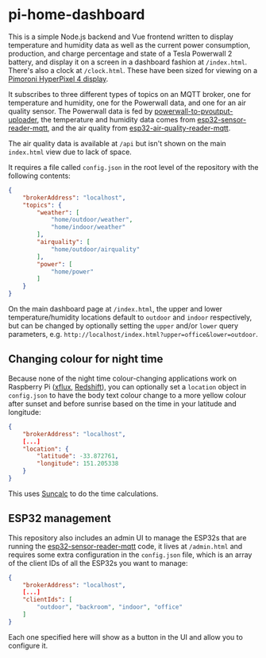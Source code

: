 # pi-home-dashboard

This is a simple Node.js backend and Vue frontend written to display temperature and humidity data as well as the current power consumption, production, and charge percentage and state of a Tesla Powerwall 2 battery, and display it on a screen in a dashboard fashion at `/index.html`. There's also a clock at `/clock.html`. These have been sized for viewing on a [Pimoroni HyperPixel 4 display](https://shop.pimoroni.com/products/hyperpixel-4?variant=12569539706963).

It subscribes to three different types of topics on an MQTT broker, one for temperature and humidity, one for the Powerwall data, and one for an air quality sensor. The Powerwall data is fed by [powerwall-to-pvoutput-uploader](https://github.com/VirtualWolf/powerwall-to-pvoutput-uploader), the temperature and humidity data comes from [esp32-sensor-reader-mqtt](https://github.com/VirtualWolf/esp32-sensor-reader-mqtt), and the air quality from [esp32-air-quality-reader-mqtt](https://github.com/VirtualWolf/esp32-air-quality-reader-mqtt).

The air quality data is available at `/api` but isn't shown on the main `index.html` view due to lack of space.

It requires a file called `config.json` in the root level of the repository with the following contents:

```json
{
    "brokerAddress": "localhost",
    "topics": {
        "weather": [
            "home/outdoor/weather",
            "home/indoor/weather"
        ],
        "airquality": [
            "home/outdoor/airquality"
        ],
        "power": [
            "home/power"
        ]
    }
}
```

On the main dashboard page at `/index.html`, the upper and lower temperature/humidity locations default to `outdoor` and `indoor` respectively, but can be changed by optionally setting the `upper` and/or `lower` query parameters, e.g. `http://localhost/index.html?upper=office&lower=outdoor`.

## Changing colour for night time
Because none of the night time colour-changing applications work on Raspberry Pi ([xflux](https://justgetflux.com/linux.html), [Redshift](https://github.com/jonls/redshift)), you can optionally set a `location` object in `config.json` to have the body text colour change to a more yellow colour after sunset and before sunrise based on the time in your latitude and longitude:

```json
{
    "brokerAddress": "localhost",
    [...]
    "location": {
        "latitude": -33.872761,
        "longitude": 151.205338
    }
}
```

This uses [Suncalc](https://github.com/mourner/suncalc) to do the time calculations.

## ESP32 management
This repository also includes an admin UI to manage the ESP32s that are running the [esp32-sensor-reader-mqtt](https://github.com/VirtualWolf/esp32-sensor-reader-mqtt) code, it lives at `/admin.html` and requires some extra configuration in the `config.json` file, which is an array of the client IDs of all the ESP32s you want to manage:

```json
{
    "brokerAddress": "localhost",
    [...]
    "clientIds": [
        "outdoor", "backroom", "indoor", "office"
    ]
}
```

Each one specified here will show as a button in the UI and allow you to configure it.
